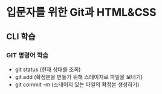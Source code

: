 # 입문자를 위한 Git과 HTML&CSS
## CLI 학습

### GIT 명령어 학습
- git status (현재 상태를 조회)
- git add (확정본을 만들기 위해 스테이지로 파일을 보내기)
- git commit -m (스테이지 있는 파일의 확정본 생성하기)